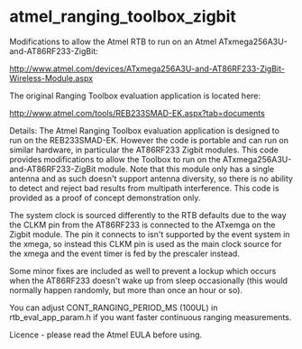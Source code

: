 # atmel_ranging_toolbox_zigbit
Modifications to allow the Atmel RTB to run on an Atmel ATxmega256A3U-and-AT86RF233-ZigBit:

http://www.atmel.com/devices/ATxmega256A3U-and-AT86RF233-ZigBit-Wireless-Module.aspx

The original Ranging Toolbox evaluation application is located here:

http://www.atmel.com/tools/REB233SMAD-EK.aspx?tab=documents

Details:
The Atmel Ranging Toolbox evaluation application is designed to run on the REB233SMAD-EK.
However the code is portable and can run on similar hardware, in particular the AT86RF233
Zigbit modules. This code provides modifications to allow the Toolbox to run on the
ATxmega256A3U-and-AT86RF233-ZigBit module. Note that this module only has a single antenna
and as such doesn't support antenna diversity, so there is no ability to detect and 
reject bad results from multipath interference. This code is provided as a proof of 
concept demonstration only.

The system clock is sourced differently to the RTB defaults due to the way the CLKM pin from 
the AT86RF233 is connected to the ATxemga on the Zigbit module. The pin it connects to isn't 
supported by the event system in the xmega, so instead this CLKM pin is used as the main clock 
source for the xmega and the event timer is fed by the prescaler instead.

Some minor fixes are included as well to prevent a lockup which occurs when the AT86RF233 doesn't
wake up from sleep occasionally (this would normally happen randomly, but more than once an
hour or so).

You can adjust CONT_RANGING_PERIOD_MS   (100UL) in rtb_eval_app_param.h if you want faster 
continuous ranging measurements.

Licence - please read the Atmel EULA before using.
